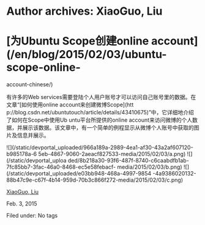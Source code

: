 





# Author archives: XiaoGuo, Liu





#  [为Ubuntu Scope创建online account](/en/blog/2015/02/03/ubuntu-scope-online-
account-chinese/)

有许多的Web services需要登陆个人用户账号才可以访问自己账号里的数据。在文章“[如何使用online account来创建微博Scope](htt
p://blog.csdn.net/ubuntutouch/article/details/43410675)”中，它详细地介绍了如何在Scope中使用Ub
untu平台所提供的online account来访问微博的个人数据，并展示该数据。该文章中，有一个简单的例程显示从微博个人账号中获取的图片及信息并展示。

![](/static/devportal_uploaded/966a189a-2989-4ea1-af30-43a2af607120-b985178a-6
5eb-4867-9060-2aeacf827533-media/2015/02/03/a.png) ![](/static/devportal_uploa
ded/8b218a30-93f6-487f-8740-c6caabdfb1ab-7fc85bb7-3fac-46a0-8468-ec5e58febacf-
media/2015/02/03/b.png) ![](/static/devportal_uploaded/e03bb948-468a-4997-9854
-4a9386020132-88b47c9e-c67f-4b14-959d-70b3c866f272-media/2015/02/03/c.png)

[XiaoGuo, Liu](/en/blog/authors/liu-xiao-guo/)

Feb. 3, 2015

Filed under: No tags





